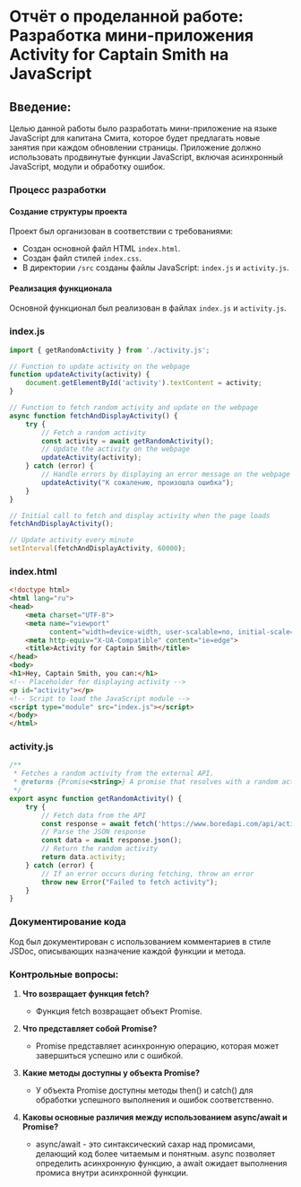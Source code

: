 # Отчёт о проделанной работе: Разработка мини-приложения Activity for Captain Smith на JavaScript

## Введение:

Целью данной работы было разработать мини-приложение на языке JavaScript для капитана Смита, которое будет предлагать новые занятия при каждом обновлении страницы. Приложение должно использовать продвинутые функции JavaScript, включая асинхронный JavaScript, модули и обработку ошибок.

### Процесс разработки

#### Создание структуры проекта
Проект был организован в соответствии с требованиями:

- Создан основной файл HTML `index.html`.
- Создан файл стилей `index.css`.
- В директории `/src` созданы файлы JavaScript: `index.js` и `activity.js`.

#### Реализация функционала
Основной функционал был реализован в файлах `index.js` и `activity.js`.

### index.js
```javascript
import { getRandomActivity } from './activity.js';

// Function to update activity on the webpage
function updateActivity(activity) {
    document.getElementById('activity').textContent = activity;
}

// Function to fetch random activity and update on the webpage
async function fetchAndDisplayActivity() {
    try {
        // Fetch a random activity
        const activity = await getRandomActivity();
        // Update the activity on the webpage
        updateActivity(activity);
    } catch (error) {
        // Handle errors by displaying an error message on the webpage
        updateActivity("К сожалению, произошла ошибка");
    }
}

// Initial call to fetch and display activity when the page loads
fetchAndDisplayActivity();

// Update activity every minute
setInterval(fetchAndDisplayActivity, 60000);
```

### index.html
```html
<!doctype html>
<html lang="ru">
<head>
    <meta charset="UTF-8">
    <meta name="viewport"
          content="width=device-width, user-scalable=no, initial-scale=1.0, maximum-scale=1.0, minimum-scale=1.0">
    <meta http-equiv="X-UA-Compatible" content="ie=edge">
    <title>Activity for Captain Smith</title>
</head>
<body>
<h1>Hey, Captain Smith, you can:</h1>
<!-- Placeholder for displaying activity -->
<p id="activity"></p>
<!-- Script to load the JavaScript module -->
<script type="module" src="index.js"></script>
</body>
</html>
```

### activity.js
```javascript
/**
 * Fetches a random activity from the external API.
 * @returns {Promise<string>} A promise that resolves with a random activity.
 */
export async function getRandomActivity() {
    try {
        // Fetch data from the API
        const response = await fetch('https://www.boredapi.com/api/activity/');
        // Parse the JSON response
        const data = await response.json();
        // Return the random activity
        return data.activity;
    } catch (error) {
        // If an error occurs during fetching, throw an error
        throw new Error("Failed to fetch activity");
    }
}

```
### Документирование кода

Код был документирован с использованием комментариев в стиле JSDoc, описывающих назначение каждой функции и метода.

### Контрольные вопросы:

1. **Что возвращает функция fetch?**
   - Функция fetch возвращает объект Promise.

2. **Что представляет собой Promise?**
   - Promise представляет асинхронную операцию, которая может завершиться успешно или с ошибкой.

3. **Какие методы доступны у объекта Promise?**
   - У объекта Promise доступны методы then() и catch() для обработки успешного выполнения и ошибок соответственно.

4. **Каковы основные различия между использованием async/await и Promise?**
   - async/await - это синтаксический сахар над промисами, делающий код более читаемым и понятным. async позволяет определить асинхронную функцию, а await ожидает выполнения промиса внутри асинхронной функции.
